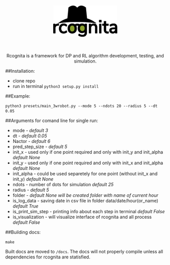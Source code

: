 <p align="center">
	<img src="./docsrc/logo.png" width=40% height=40% />
</p>

<p align="center">
<br />
<br />
Rcognita is a framework for DP and RL algorithm development, testing, and simulation.
</p>

##Installation:
* clone repo
* run in terminal ```python3 setup.py install```

##Example:
```{r, engine='bash', count_lines}
python3 presets/main_3wrobot.py --mode 5 --ndots 20 --radius 5 --dt 0.05
```
##Arguments for comand line for single run:
- mode - *default 3*
- dt - *default 0.05*
- Nactor - *default 6*
- pred_step_size - *default 5*
- init_x - used only if one point required and only with init_y and init_alpha *default None*
- init_y - used only if one point required and only with init_x and init_alpha *default None*
- init_alpha - could be used separetely for one point (without init_x and init_y) *default None*
- ndots - number of dots for simulation *default 25*
- radius - *default 5*
- folder - *default None will be created folder with name of current hour*
- is_log_data - saving date in csv file in folder data/date/hour(or_name) *default True*
- is_print_sim_step - printing info about each step in terminal *default False*
- is_visualization - will visualize interface of rcognita and all process *default False*


##Building docs:
```cd docsrc
make
```
Built docs are moved to `/docs`. The docs will not properly compile unless all dependencies for rcognita are statisfied.
